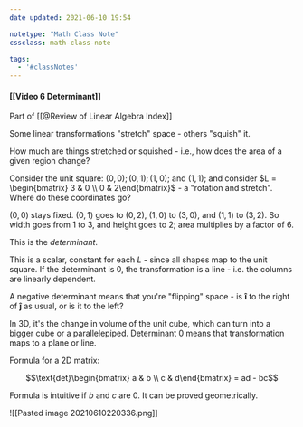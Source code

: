 ```yaml
---
date updated: 2021-06-10 19:54

notetype: "Math Class Note"
cssclass: math-class-note

tags:
  - '#classNotes'
---
```


#### [[Video 6 Determinant]]
Part of [[@Review of Linear Algebra Index]]

Some linear transformations "stretch" space - others "squish" it. 

How much are things stretched or squished - i.e., how does the area of a given region change? 

Consider the unit square: $(0,0); (0,1); (1,0);$ and $(1,1)$; and consider $L = \begin{bmatrix} 3 & 0 \\ 0 & 2\end{bmatrix}$ - a "rotation and stretch". Where do these coordinates go?

$(0,0)$ stays fixed. $(0,1)$ goes to $(0,2)$, $(1,0)$ to $(3,0)$, and $(1,1)$ to $(3,2)$. So width goes from $1$ to $3$, and height goes to $2$; area multiplies by a factor of 6. 

This is the _determinant_. 

This is a scalar, constant for each $L$ - since all shapes map to the unit square. If the determinant is 0, the transformation is a line - i.e. the columns are linearly dependent. 
 
A negative determinant means that you're "flipping" space - is $\mathbf{\hat{i}}$ to the right of  $\mathbf{\hat{j}}$ as usual, or is it to the left? 

In 3D, it's the change in volume of the unit cube, which can turn into a bigger cube or a parallelepiped. Determinant $0$ means that transformation maps to a plane or line. 


Formula for a 2D matrix:

$$\text{det}\begin{bmatrix} a & b \\ c & d\end{bmatrix} = ad - bc$$

Formula is intuitive if $b$ and $c$ are $0$. It can be proved geometrically. 

![[Pasted image 20210610220336.png]]